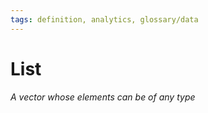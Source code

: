 ```yaml
---
tags: definition, analytics, glossary/data
---
```

#  List
*A vector whose elements can be of any type*